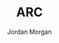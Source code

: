 ---
layout: post
tags: ["Swift"]
title: "ARC"
author: Jordan Morgan
description: "Automatic reference counting debuted several years ago and ushered in a new era of memory management. But, how does it work with Swift?"
image: /assets/images/logo.png
---